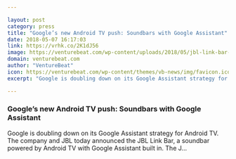 ```yaml
---

layout: post
category: press
title: "Google’s new Android TV push: Soundbars with Google Assistant"
date: 2018-05-07 16:17:03
link: https://vrhk.co/2K1dJ56
image: https://venturebeat.com/wp-content/uploads/2018/05/jbl-link-bar-side.png?fit=2000%2C1000&strip=all
domain: venturebeat.com
author: "VentureBeat"
icon: https://venturebeat.com/wp-content/themes/vb-news/img/favicon.ico
excerpt: "Google is doubling down on its Google Assistant strategy for Android TV. The company and JBL today announced the JBL Link Bar, a soundbar powered by Android TV with Google Assistant built in. The J…"

---
```


### Google’s new Android TV push: Soundbars with Google Assistant

Google is doubling down on its Google Assistant strategy for Android TV. The company and JBL today announced the JBL Link Bar, a soundbar powered by Android TV with Google Assistant built in. The J…